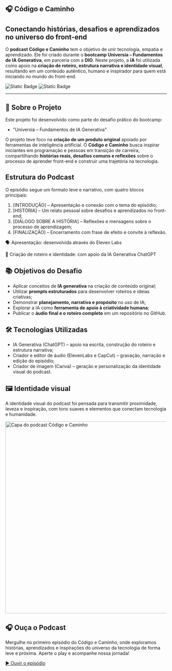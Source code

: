 ## 🎧 Código e Caminho
## Conectando histórias, desafios e aprendizados no universo do front-end

O **podcast Código e Caminho** tem o objetivo de unir tecnologia, empatia e aprendizado. Ele foi criado durante o **bootcamp Universia – Fundamentos de IA Generativa**, em parceria com a **DIO**. Neste projeto, a **IA** foi utilizada como apoio na **criação de roteiro, estrutura narrativa e identidade visual**, resultando em um conteúdo autêntico, humano e inspirador para quem está iniciando no mundo do front-end.

![Static Badge](https://img.shields.io/badge/Conclu%C3%ADdo-label?style=for-the-badge&label=Status) ![Static Badge](https://img.shields.io/badge/Curso-DIO-%23e60000?style=for-the-badge)

<hr>

## 🚀 Sobre o Projeto

Este projeto foi desenvolvido como parte do desafio prático do bootcamp:

* "Universia – Fundamentos de IA Generativa"

O projeto teve foco na **criação de um produto original** apoiado por ferramentas de inteligência artificial. O **Código e Caminho** busca inspirar iniciantes em programação e pessoas em transição de carreira, compartilhando **histórias reais, desafios comuns e reflexões** sobre o processo de aprender front-end e construir uma trajetória na tecnologia.

## Estrutura do Podcast

O episódio segue um formato leve e narrativo, com quatro blocos principais:

1. [INTRODUÇÃO] – Apresentação e conexão com o tema do episódio;
2. [HISTÓRIA] – Um relato pessoal sobre desafios e aprendizados no front-end;
3. [DIÁLOGO SOBRE A HISTÓRIA] – Reflexões e mensagens sobre o processo de aprendizagem;
4. [FINALIZAÇÃO] – Encerramento com frase de efeito e convite à reflexão.

🗣️ Apresentação: desenvolvida através do Eleven Labs

🧠 Criação de roteiro e identidade: com apoio da IA Generativa ChatGPT

## 📚 Objetivos do Desafio

* Aplicar conceitos de **IA generativa** na criação de conteúdo original;
* Utilizar **prompts estruturados** para desenvolver roteiros e ideias criativas;
* Demonstrar **planejamento, narrativa e propósito** no uso de IA;
* Explorar a IA como **ferramenta de apoio à criatividade humana**;
* Publicar o **áudio final e o roteiro completo** em um repositório no GitHub.

## 🛠️ Tecnologias Utilizadas
* IA Generativa (ChatGPT) – apoio na escrita, construção do roteiro e estrutura narrativa;
* Criador e editor de áudio (ElevenLabs e CapCut) – gravação, narração e edição do episódio;
* Criador de imagem (Canva) – geração e personalização da identidade visual do podcast.

## 🖼️ Identidade visual

A identidade visual do podcast foi pensada para transmitir proximidade, leveza e inspiração, com tons suaves e elementos que conectam tecnologia e humanidade.

<img src="./image/código e caminho.png" alt="Capa do podcast Código e Caminho" width="600"/>

## 🎧 Ouça o Podcast

Mergulhe no primeiro episódio do Código e Caminho, onde exploramos histórias, aprendizados e inspirações do universo da tecnologia de forma leve e próxima. Aperte o play e acompanhe nossa jornada!

[▶️ Ouvir o episódio](./audio/código%20e%20caminho%20-%20ep.%2001.mp4)
